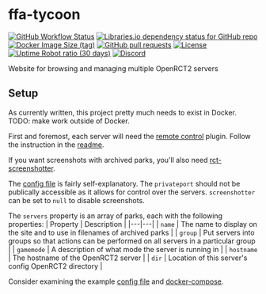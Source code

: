 # ffa-tycoon

[![GitHub Workflow Status](https://img.shields.io/github/actions/workflow/status/CorySanin/ffa-tycoon/docker-image.yml)](https://github.com/CorySanin/ffa-tycoon/actions/workflows/docker-image.yml)
[![Libraries.io dependency status for GitHub repo](https://img.shields.io/librariesio/github/CorySanin/ffa-tycoon)](https://libraries.io/github/CorySanin/ffa-tycoon)
[![Docker Image Size (tag)](https://img.shields.io/docker/image-size/corysanin/ffa-tycoon/latest)](https://hub.docker.com/r/corysanin/ffa-tycoon)
[![GitHub pull requests](https://img.shields.io/github/issues-pr-raw/CorySanin/ffa-tycoon)](https://github.com/CorySanin/ffa-tycoon/pulls)
[![License](https://img.shields.io/github/license/CorySanin/ffa-tycoon)](LICENSE)
[![Uptime Robot ratio (30 days)](https://img.shields.io/uptimerobot/ratio/m788089905-b569a9e9814f03cf016513d1)](https://status.ffa-tycoon.com/)
[![Discord](https://img.shields.io/discord/225989349949308928?label=Discord)](https://ffa-tycoon.com/discord)

Website for browsing and managing multiple OpenRCT2 servers

## Setup

As currently written, this project pretty much needs to exist in Docker. TODO: make work outside of Docker.

First and foremost, each server will need the [remote control](https://github.com/CorySanin/openrct2-remote-control) plugin. Follow the instruction in the [readme](https://github.com/CorySanin/openrct2-remote-control#docker-setup).

If you want screenshots with archived parks, you'll also need [rct-screenshotter](https://github.com/CorySanin/rct-screenshotter).

The [config file](config/config.json5) is fairly self-explanatory. The `privateport` should not be publically accessible as it allows for control over the servers. `screenshotter` can be set to `null` to disable screenshots.

The `servers` property is an array of parks, each with the following properties:
| Property | Description |
|---|---|
| `name` | The name to display on the site and to use in filenames of archived parks |
| `group` | Put servers into groups so that actions can be performed on all servers in a particular group |
| `gamemode` | A description of what mode the server is running in |
| `hostname` | The hostname of the OpenRCT2 server |
| `dir` | Location of this server's config OpenRCT2 directory |

Consider examining the example [config file](config/config.json5) and [docker-compose](docker-compose.yml).